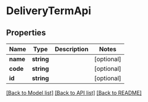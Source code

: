 # DeliveryTermApi

## Properties
Name | Type | Description | Notes
------------ | ------------- | ------------- | -------------
**name** | **string** |  | [optional] 
**code** | **string** |  | [optional] 
**id** | **string** |  | [optional] 

[[Back to Model list]](../../README.md#documentation-for-models) [[Back to API list]](../../README.md#documentation-for-api-endpoints) [[Back to README]](../../README.md)

